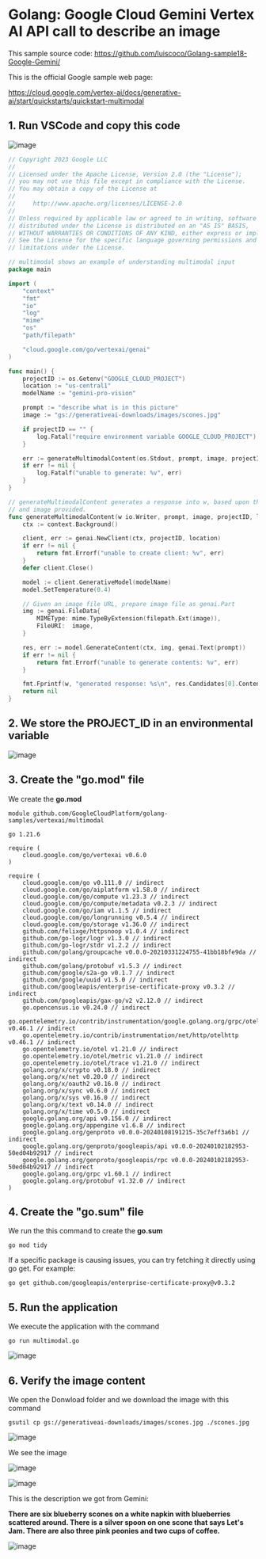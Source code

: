 # Golang: Google Cloud Gemini Vertex AI API call to describe an image

This sample source code: https://github.com/luiscoco/Golang-sample18-Google-Gemini/

This is the official Google sample web page: 

https://cloud.google.com/vertex-ai/docs/generative-ai/start/quickstarts/quickstart-multimodal

## 1. Run VSCode and copy this code

![image](https://github.com/luiscoco/Golang-sample18-Google-Gemini/assets/32194879/970a0021-1704-4379-b786-dfe736bb2d80)

```go
// Copyright 2023 Google LLC
//
// Licensed under the Apache License, Version 2.0 (the "License");
// you may not use this file except in compliance with the License.
// You may obtain a copy of the License at
//
//     http://www.apache.org/licenses/LICENSE-2.0
//
// Unless required by applicable law or agreed to in writing, software
// distributed under the License is distributed on an "AS IS" BASIS,
// WITHOUT WARRANTIES OR CONDITIONS OF ANY KIND, either express or implied.
// See the License for the specific language governing permissions and
// limitations under the License.

// multimodal shows an example of understanding multimodal input
package main

import (
	"context"
	"fmt"
	"io"
	"log"
	"mime"
	"os"
	"path/filepath"

	"cloud.google.com/go/vertexai/genai"
)

func main() {
	projectID := os.Getenv("GOOGLE_CLOUD_PROJECT")
	location := "us-central1"
	modelName := "gemini-pro-vision"

	prompt := "describe what is in this picture"
	image := "gs://generativeai-downloads/images/scones.jpg"

	if projectID == "" {
		log.Fatal("require environment variable GOOGLE_CLOUD_PROJECT")
	}

	err := generateMultimodalContent(os.Stdout, prompt, image, projectID, location, modelName)
	if err != nil {
		log.Fatalf("unable to generate: %v", err)
	}
}

// generateMultimodalContent generates a response into w, based upon the prompt
// and image provided.
func generateMultimodalContent(w io.Writer, prompt, image, projectID, location, modelName string) error {
	ctx := context.Background()

	client, err := genai.NewClient(ctx, projectID, location)
	if err != nil {
		return fmt.Errorf("unable to create client: %v", err)
	}
	defer client.Close()

	model := client.GenerativeModel(modelName)
	model.SetTemperature(0.4)

	// Given an image file URL, prepare image file as genai.Part
	img := genai.FileData{
		MIMEType: mime.TypeByExtension(filepath.Ext(image)),
		FileURI:  image,
	}

	res, err := model.GenerateContent(ctx, img, genai.Text(prompt))
	if err != nil {
		return fmt.Errorf("unable to generate contents: %v", err)
	}

	fmt.Fprintf(w, "generated response: %s\n", res.Candidates[0].Content.Parts[0])
	return nil
}
```

## 2. We store the PROJECT_ID in an environmental variable

![image](https://github.com/luiscoco/Golang-sample18-Google-Gemini/assets/32194879/420e518e-4019-4e9e-8d13-10322aedef2e)

## 3. Create the "go.mod" file

We create the **go.mod**

```
module github.com/GoogleCloudPlatform/golang-samples/vertexai/multimodal

go 1.21.6

require (
	cloud.google.com/go/vertexai v0.6.0
)

require (
	cloud.google.com/go v0.111.0 // indirect
	cloud.google.com/go/aiplatform v1.58.0 // indirect
	cloud.google.com/go/compute v1.23.3 // indirect
	cloud.google.com/go/compute/metadata v0.2.3 // indirect
	cloud.google.com/go/iam v1.1.5 // indirect
	cloud.google.com/go/longrunning v0.5.4 // indirect
	cloud.google.com/go/storage v1.36.0 // indirect
	github.com/felixge/httpsnoop v1.0.4 // indirect
	github.com/go-logr/logr v1.3.0 // indirect
	github.com/go-logr/stdr v1.2.2 // indirect
	github.com/golang/groupcache v0.0.0-20210331224755-41bb18bfe9da // indirect
	github.com/golang/protobuf v1.5.3 // indirect
	github.com/google/s2a-go v0.1.7 // indirect
	github.com/google/uuid v1.5.0 // indirect
	github.com/googleapis/enterprise-certificate-proxy v0.3.2 // indirect
	github.com/googleapis/gax-go/v2 v2.12.0 // indirect
	go.opencensus.io v0.24.0 // indirect
	go.opentelemetry.io/contrib/instrumentation/google.golang.org/grpc/otelgrpc v0.46.1 // indirect
	go.opentelemetry.io/contrib/instrumentation/net/http/otelhttp v0.46.1 // indirect
	go.opentelemetry.io/otel v1.21.0 // indirect
	go.opentelemetry.io/otel/metric v1.21.0 // indirect
	go.opentelemetry.io/otel/trace v1.21.0 // indirect
	golang.org/x/crypto v0.18.0 // indirect
	golang.org/x/net v0.20.0 // indirect
	golang.org/x/oauth2 v0.16.0 // indirect
	golang.org/x/sync v0.6.0 // indirect
	golang.org/x/sys v0.16.0 // indirect
	golang.org/x/text v0.14.0 // indirect
	golang.org/x/time v0.5.0 // indirect
	google.golang.org/api v0.156.0 // indirect
	google.golang.org/appengine v1.6.8 // indirect
	google.golang.org/genproto v0.0.0-20240108191215-35c7eff3a6b1 // indirect
	google.golang.org/genproto/googleapis/api v0.0.0-20240102182953-50ed04b92917 // indirect
	google.golang.org/genproto/googleapis/rpc v0.0.0-20240102182953-50ed04b92917 // indirect
	google.golang.org/grpc v1.60.1 // indirect
	google.golang.org/protobuf v1.32.0 // indirect
)
```

## 4. Create the "go.sum" file

We run the this command to create the **go.sum**

```
go mod tidy
```

If a specific package is causing issues, you can try fetching it directly using go get. For example:

```
go get github.com/googleapis/enterprise-certificate-proxy@v0.3.2
```

## 5. Run the application

We execute the application with the command

```
go run multimodal.go
```

![image](https://github.com/luiscoco/Golang-sample18-Google-Gemini/assets/32194879/71d3528a-7e78-475d-a254-74772388f4f6)

## 6. Verify the image content

We open the Donwload folder and we download the image with this command

```
gsutil cp gs://generativeai-downloads/images/scones.jpg ./scones.jpg
```

![image](https://github.com/luiscoco/Golang-sample18-Google-Gemini/assets/32194879/256876ad-f92f-4ead-afd8-052e3f6465f6)

We see the image 

![image](https://github.com/luiscoco/Golang-sample18-Google-Gemini/assets/32194879/e8848059-b7b1-46f7-a594-7a4312fd9aaa)

![image](https://github.com/luiscoco/Golang-sample18-Google-Gemini/assets/32194879/8b2d03f4-7aa0-49e0-bb24-d60419ffbf39)

This is the description we got from Gemini:

**There are six blueberry scones on a white napkin with blueberries scattered around. There is a silver spoon on one scone that says Let's Jam. There are also three pink peonies and two cups of coffee.**

![image](https://github.com/luiscoco/Golang-sample18-Google-Gemini/assets/32194879/a18fa656-14c1-445f-a734-e8e85d324e5d)




